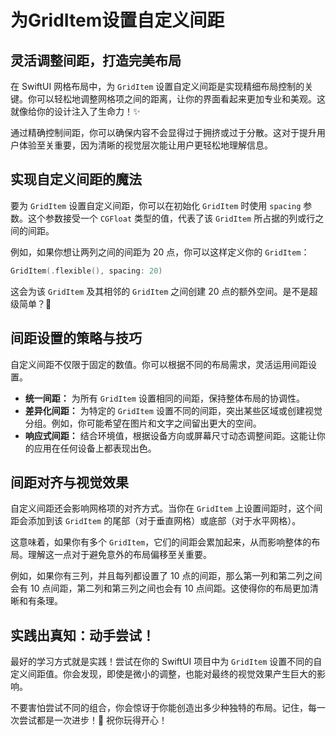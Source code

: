 ﻿# 为GridItem设置自定义间距

## 灵活调整间距，打造完美布局

在 SwiftUI 网格布局中，为 `GridItem` 设置自定义间距是实现精细布局控制的关键。你可以轻松地调整网格项之间的距离，让你的界面看起来更加专业和美观。这就像给你的设计注入了生命力！✨

通过精确控制间距，你可以确保内容不会显得过于拥挤或过于分散。这对于提升用户体验至关重要，因为清晰的视觉层次能让用户更轻松地理解信息。

## 实现自定义间距的魔法

要为 `GridItem` 设置自定义间距，你可以在初始化 `GridItem` 时使用 `spacing` 参数。这个参数接受一个 `CGFloat` 类型的值，代表了该 `GridItem` 所占据的列或行之间的间距。

例如，如果你想让两列之间的间距为 20 点，你可以这样定义你的 `GridItem`：

```swift
GridItem(.flexible(), spacing: 20)
```

这会为该 `GridItem` 及其相邻的 `GridItem` 之间创建 20 点的额外空间。是不是超级简单？🚀

## 间距设置的策略与技巧

自定义间距不仅限于固定的数值。你可以根据不同的布局需求，灵活运用间距设置。

*   **统一间距：** 为所有 `GridItem` 设置相同的间距，保持整体布局的协调性。
*   **差异化间距：** 为特定的 `GridItem` 设置不同的间距，突出某些区域或创建视觉分组。例如，你可能希望在图片和文字之间留出更大的空间。
*   **响应式间距：** 结合环境值，根据设备方向或屏幕尺寸动态调整间距。这能让你的应用在任何设备上都表现出色。

## 间距对齐与视觉效果

自定义间距还会影响网格项的对齐方式。当你在 `GridItem` 上设置间距时，这个间距会添加到该 `GridItem` 的尾部（对于垂直网格）或底部（对于水平网格）。

这意味着，如果你有多个 `GridItem`，它们的间距会累加起来，从而影响整体的布局。理解这一点对于避免意外的布局偏移至关重要。

例如，如果你有三列，并且每列都设置了 10 点的间距，那么第一列和第二列之间会有 10 点间距，第二列和第三列之间也会有 10 点间距。这使得你的布局更加清晰和有条理。

## 实践出真知：动手尝试！

最好的学习方式就是实践！尝试在你的 SwiftUI 项目中为 `GridItem` 设置不同的自定义间距值。你会发现，即使是微小的调整，也能对最终的视觉效果产生巨大的影响。

不要害怕尝试不同的组合，你会惊讶于你能创造出多少种独特的布局。记住，每一次尝试都是一次进步！💪 祝你玩得开心！


